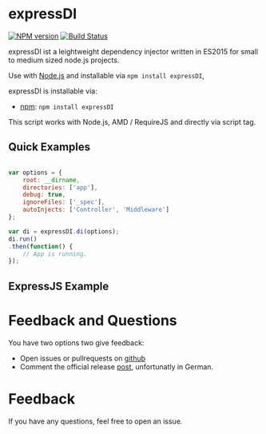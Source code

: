 # expressDI

[![NPM version](http://img.shields.io/npm/v/async.svg)](https://www.npmjs.org/package/expressDI)
[![Build Status](https://travis-ci.org/sfakir/feiertagejs.svg?branch=master)](https://travis-ci.org/sfakir/feiertagejs)


expressDI ist a leightweight dependency injector written in ES2015 for small to medium
sized node.js projects.

Use with [Node.js](http://nodejs.org) and installable via `npm install expressDI`,


expressDI is installable via:


- [npm](http://npm.io/): `npm install expressDI`


This script works with Node.js, AMD / RequireJS and directly via script tag.


## Quick Examples

```javascript

var options = {
    root: __dirname,
    directories: ['app'],
    debug: true,
    ignoreFiles: ['_spec'],
    autoInjects: ['Controller', 'Middleware']
};

var di = expressDI.di(options);
di.run()
.then(function() {
    // App is running.
});

```

## ExpressJS Example




# Feedback and Questions

You have two options two give feedback:

* Open issues or pullrequests on [github](https://github.com/sfakir/expressdi)
* Comment the official release [post](http://www.fakir.it/feiertage-js-feiertage-fuer-node-js-und-im-browser/), unfortunatly in German.


# Feedback

If you have any questions, feel free to open an issue.
